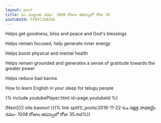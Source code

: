```yaml
---
layout: post
title: ఓం చంద్రాయ నమః- 1008 రోజుల తపస్సులో రోజు 36
youtubeId: FFBYCzb8Zek
---
```

 
 
Helps get goodness, bliss and peace and God's blessings
 
Helps remain focused, help generate inner energy 
 
Helps boost physical and mental health 
 
Helps remain grounded and generates a sense of gratitude towards the greater power 
 
Helps reduce bad karma
 
How to learn English in your sleep for telugu people
 
 
 
 


{% include youtubePlayer.html id=page.youtubeId %}
 
[Next]({{ site.baseurl }}{% link split1/_posts/2018-11-22-ఓం నక్షత్ర సాధకయై నమః- 1008 రోజుల తపస్సులో రోజు 35.md%})
 

